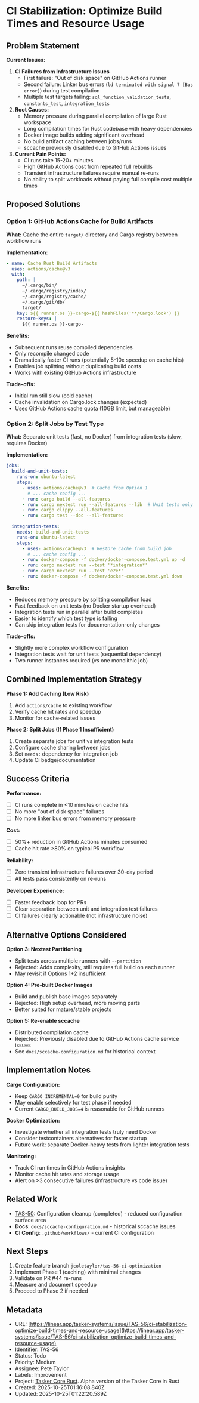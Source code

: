 # CI Stabilization: Optimize Build Times and Resource Usage

## Problem Statement

**Current Issues:**

1. **CI Failures from Infrastructure Issues**
   * First failure: "Out of disk space" on GitHub Actions runner
   * Second failure: Linker bus errors (`ld terminated with signal 7 [Bus error]`) during test compilation
   * Multiple test targets failing: `sql_function_validation_tests`, `constants_test`, `integration_tests`
2. **Root Causes:**
   * Memory pressure during parallel compilation of large Rust workspace
   * Long compilation times for Rust codebase with heavy dependencies
   * Docker image builds adding significant overhead
   * No build artifact caching between jobs/runs
   * sccache previously disabled due to GitHub Actions issues
3. **Current Pain Points:**
   * CI runs take 15-20+ minutes
   * High GitHub Actions cost from repeated full rebuilds
   * Transient infrastructure failures require manual re-runs
   * No ability to split workloads without paying full compile cost multiple times

## Proposed Solutions

### Option 1: GitHub Actions Cache for Build Artifacts

**What:** Cache the entire `target/` directory and Cargo registry between workflow runs

**Implementation:**

```yaml
- name: Cache Rust Build Artifacts
  uses: actions/cache@v3
  with:
    path: |
      ~/.cargo/bin/
      ~/.cargo/registry/index/
      ~/.cargo/registry/cache/
      ~/.cargo/git/db/
      target/
    key: ${{ runner.os }}-cargo-${{ hashFiles('**/Cargo.lock') }}
    restore-keys: |
      ${{ runner.os }}-cargo-
```

**Benefits:**

* Subsequent runs reuse compiled dependencies
* Only recompile changed code
* Dramatically faster CI runs (potentially 5-10x speedup on cache hits)
* Enables job splitting without duplicating build costs
* Works with existing GitHub Actions infrastructure

**Trade-offs:**

* Initial run still slow (cold cache)
* Cache invalidation on Cargo.lock changes (expected)
* Uses GitHub Actions cache quota (10GB limit, but manageable)

### Option 2: Split Jobs by Test Type

**What:** Separate unit tests (fast, no Docker) from integration tests (slow, requires Docker)

**Implementation:**

```yaml
jobs:
  build-and-unit-tests:
    runs-on: ubuntu-latest
    steps:
      - uses: actions/cache@v3  # Cache from Option 1
        # ... cache config ...
      - run: cargo build --all-features
      - run: cargo nextest run --all-features --lib  # Unit tests only
      - run: cargo clippy --all-features
      - run: cargo test --doc --all-features

  integration-tests:
    needs: build-and-unit-tests
    runs-on: ubuntu-latest
    steps:
      - uses: actions/cache@v3  # Restore cache from build job
        # ... cache config ...
      - run: docker-compose -f docker/docker-compose.test.yml up -d
      - run: cargo nextest run --test '*integration*'
      - run: cargo nextest run --test 'e2e*'
      - run: docker-compose -f docker/docker-compose.test.yml down
```

**Benefits:**

* Reduces memory pressure by splitting compilation load
* Fast feedback on unit tests (no Docker startup overhead)
* Integration tests run in parallel after build completes
* Easier to identify which test type is failing
* Can skip integration tests for documentation-only changes

**Trade-offs:**

* Slightly more complex workflow configuration
* Integration tests wait for unit tests (sequential dependency)
* Two runner instances required (vs one monolithic job)

## Combined Implementation Strategy

**Phase 1: Add Caching (Low Risk)**

1. Add `actions/cache` to existing workflow
2. Verify cache hit rates and speedup
3. Monitor for cache-related issues

**Phase 2: Split Jobs (If Phase 1 Insufficient)**

1. Create separate jobs for unit vs integration tests
2. Configure cache sharing between jobs
3. Set `needs:` dependency for integration job
4. Update CI badge/documentation

## Success Criteria

**Performance:**

- [ ] CI runs complete in <10 minutes on cache hits
- [ ] No more "out of disk space" failures
- [ ] No more linker bus errors from memory pressure

**Cost:**

- [ ] 50%+ reduction in GitHub Actions minutes consumed
- [ ] Cache hit rate >80% on typical PR workflow

**Reliability:**

- [ ] Zero transient infrastructure failures over 30-day period
- [ ] All tests pass consistently on re-runs

**Developer Experience:**

- [ ] Faster feedback loop for PRs
- [ ] Clear separation between unit and integration test failures
- [ ] CI failures clearly actionable (not infrastructure noise)

## Alternative Options Considered

**Option 3: Nextest Partitioning**

* Split tests across multiple runners with `--partition`
* Rejected: Adds complexity, still requires full build on each runner
* May revisit if Options 1+2 insufficient

**Option 4: Pre-built Docker Images**

* Build and publish base images separately
* Rejected: High setup overhead, more moving parts
* Better suited for mature/stable projects

**Option 5: Re-enable sccache**

* Distributed compilation cache
* Rejected: Previously disabled due to GitHub Actions cache service issues
* See `docs/sccache-configuration.md` for historical context

## Implementation Notes

**Cargo Configuration:**

* Keep `CARGO_INCREMENTAL=0` for build purity
* May enable selectively for test phase if needed
* Current `CARGO_BUILD_JOBS=4` is reasonable for GitHub runners

**Docker Optimization:**

* Investigate whether all integration tests truly need Docker
* Consider testcontainers alternatives for faster startup
* Future work: separate Docker-heavy tests from lighter integration tests

**Monitoring:**

* Track CI run times in GitHub Actions insights
* Monitor cache hit rates and storage usage
* Alert on >3 consecutive failures (infrastructure vs code issue)

## Related Work

* [TAS-50](https://linear.app/tasker-systems/issue/TAS-50/configuration-generator): Configuration cleanup (completed) - reduced configuration surface area
* **Docs**: `docs/sccache-configuration.md` - historical sccache issues
* **CI Config**: `.github/workflows/` - current CI configuration

## Next Steps

1. Create feature branch `jcoletaylor/tas-56-ci-optimization`
2. Implement Phase 1 (caching) with minimal changes
3. Validate on PR #44 re-runs
4. Measure and document speedup
5. Proceed to Phase 2 if needed

## Metadata
- URL: [https://linear.app/tasker-systems/issue/TAS-56/ci-stabilization-optimize-build-times-and-resource-usage](https://linear.app/tasker-systems/issue/TAS-56/ci-stabilization-optimize-build-times-and-resource-usage)
- Identifier: TAS-56
- Status: Todo
- Priority: Medium
- Assignee: Pete Taylor
- Labels: Improvement
- Project: [Tasker Core Rust](https://linear.app/tasker-systems/project/tasker-core-rust-9b5a1c23b7b1). Alpha version of the Tasker Core in Rust
- Created: 2025-10-25T01:16:08.840Z
- Updated: 2025-10-25T01:22:20.589Z
